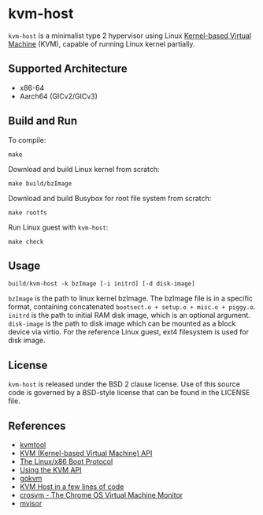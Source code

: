 # kvm-host

`kvm-host` is a minimalist type 2 hypervisor using Linux [Kernel-based Virtual Machine](https://en.wikipedia.org/wiki/Kernel-based_Virtual_Machine) (KVM),
capable of running Linux kernel partially.

## Supported Architecture

* x86-64
* Aarch64 (GICv2/GICv3)

## Build and Run

To compile:
```shell
make
```

Download and build Linux kernel from scratch:
```shell
make build/bzImage
```

Download and build Busybox for root file system from scratch:
```shell
make rootfs
```

Run Linux guest with `kvm-host`:
```shell
make check
```

## Usage

```
build/kvm-host -k bzImage [-i initrd] [-d disk-image]
```

`bzImage` is the path to linux kernel bzImage. The bzImage file is in a specific format,
containing concatenated `bootsect.o + setup.o + misc.o + piggy.o`. `initrd` is the path to
initial RAM disk image, which is an optional argument.
`disk-image` is the path to disk image which can be mounted as a block device via virtio. For the reference Linux guest, ext4 filesystem is used for disk image.

## License

`kvm-host` is released under the BSD 2 clause license. Use of this source code is governed by
a BSD-style license that can be found in the LICENSE file.

## References
* [kvmtool](https://github.com/kvmtool/kvmtool)
* [KVM (Kernel-based Virtual Machine) API](https://www.kernel.org/doc/Documentation/virtual/kvm/api.txt)
* [The Linux/x86 Boot Protocol](https://www.kernel.org/doc/html/latest/x86/boot.html)
* [Using the KVM API](https://lwn.net/Articles/658511/)
* [gokvm](https://github.com/bobuhiro11/gokvm)
* [KVM Host in a few lines of code](https://zserge.com/posts/kvm/)
* [crosvm - The Chrome OS Virtual Machine Monitor](https://chromium.googlesource.com/chromiumos/platform/crosvm/)
* [mvisor](https://github.com/tenclass/mvisor)
